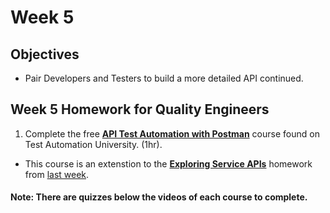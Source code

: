 # Week 5
## Objectives
- Pair Developers and Testers to build a more detailed API continued.

## Week 5 Homework for Quality Engineers
1. Complete the free **[API Test Automation with Postman](https://testautomationu.applitools.com/postman-tutorial/)** course found on Test Automation University. (1hr).
- This course is an extenstion to the **[Exploring Service APIs](https://testautomationu.applitools.com/exploring-service-apis-through-test-automation/)** homework from [last week](https://github.com/HoldenRiot/postman-api-training/blob/main/Week_3.md).

#### Note: There are quizzes below the videos of each course to complete.
